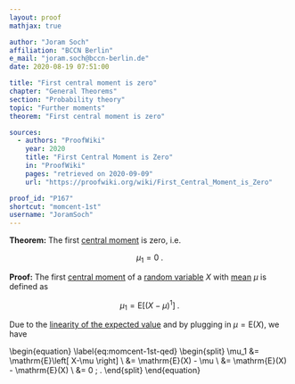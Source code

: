 ```yaml
---
layout: proof
mathjax: true

author: "Joram Soch"
affiliation: "BCCN Berlin"
e_mail: "joram.soch@bccn-berlin.de"
date: 2020-08-19 07:51:00

title: "First central moment is zero"
chapter: "General Theorems"
section: "Probability theory"
topic: "Further moments"
theorem: "First central moment is zero"

sources:
  - authors: "ProofWiki"
    year: 2020
    title: "First Central Moment is Zero"
    in: "ProofWiki"
    pages: "retrieved on 2020-09-09"
    url: "https://proofwiki.org/wiki/First_Central_Moment_is_Zero"

proof_id: "P167"
shortcut: "momcent-1st"
username: "JoramSoch"
---
```



**Theorem:** The first [central moment](/D/mom-cent) is zero, i.e.

$$ \label{eq:momcent-1st}
\mu_1 = 0 \; .
$$


**Proof:** The first [central moment](/D/mom-cent) of a [random variable](/D/rvar) $X$ with [mean](/D/mean) $\mu$ is defined as

$$ \label{eq:momcent-1st-def}
\mu_1 = \mathrm{E}\left[ (X-\mu)^1 \right] \; .
$$

Due to the [linearity of the expected value](/P/mean-lin) and by plugging in $\mu = \mathrm{E}(X)$, we have

\begin{equation} \label{eq:momcent-1st-qed}
\begin{split}
\mu_1 &= \mathrm{E}\left[ X-\mu \right] \\
&= \mathrm{E}(X) - \mu \\
&= \mathrm{E}(X) - \mathrm{E}(X) \\
&= 0 \; .
\end{split}
\end{equation}